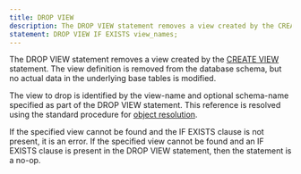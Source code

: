 ```yaml
---
title: DROP VIEW
description: The DROP VIEW statement removes a view created by the CREATE VIEW statement.
statement: DROP VIEW IF EXISTS view_names;
---
```


<!-- do-not-touch-svg-import: 'dropview.svg' -->

The DROP VIEW statement removes a view created by the [CREATE
VIEW](lang_createview) statement. The view definition is removed from
the database schema, but no actual data in the underlying base tables is
modified.

The view to drop is identified by the view-name and optional schema-name
specified as part of the DROP VIEW statement. This reference is resolved
using the standard procedure for [object resolution](lang_naming).

If the specified view cannot be found and the IF EXISTS clause is not
present, it is an error. If the specified view cannot be found and an IF
EXISTS clause is present in the DROP VIEW statement, then the statement
is a no-op.
